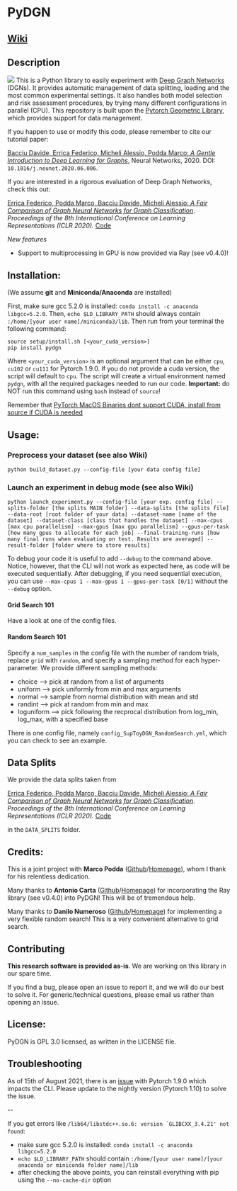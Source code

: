 # PyDGN

## [Wiki](https://github.com/diningphil/PyDGN/wiki)

## Description
![](https://github.com/diningphil/PyDGN/blob/master/images/pydgn-logo.png)
This is a Python library to easily experiment with [Deep Graph Networks](https://www.sciencedirect.com/science/article/pii/S0893608020302197) (DGNs). It provides automatic management of data splitting, loading and the most common experimental settings. It also handles both model selection and risk assessment procedures, by trying many different configurations in parallel (CPU).
This repository is built upon the [Pytorch Geometric Library](https://pytorch-geometric.readthedocs.io/en/latest/), which provides support for data management.

If you happen to use or modify this code, please remember to cite our tutorial paper:

[Bacciu Davide, Errica Federico, Micheli Alessio, Podda Marco: *A Gentle Introduction to Deep Learning for Graphs*](https://www.sciencedirect.com/science/article/pii/S0893608020302197), Neural Networks, 2020. DOI: `10.1016/j.neunet.2020.06.006`.

If you are interested in a rigorous evaluation of Deep Graph Networks, check this out:

[Errica Federico, Podda Marco, Bacciu Davide, Micheli Alessio: *A Fair Comparison of Graph Neural Networks for Graph Classification*](https://openreview.net/pdf?id=HygDF6NFPB). *Proceedings of the 8th International Conference on Learning Representations (ICLR 2020).* [Code](https://github.com/diningphil/gnn-comparison)

*New features*
- Support to multiprocessing in GPU is now provided via Ray (see v0.4.0)!

## Installation:
(We assume **git** and **Miniconda/Anaconda** are installed)

First, make sure gcc 5.2.0 is installed: ``conda install -c anaconda libgcc=5.2.0``. Then, ``echo $LD_LIBRARY_PATH`` should always contain ``:/home/[your user name]/miniconda3/lib``. Then run from your terminal the following command:

    source setup/install.sh [<your_cuda_version>]
    pip install pydgn

Where `<your_cuda_version>` is an optional argument that can be either `cpu`, `cu102` or `cu111` for Pytorch 1.9.0. If you do not provide a cuda version, the script will default to `cpu`. The script will create a virtual environment named `pydgn`, with all the required packages needed to run our code. **Important:** do NOT run this command using `bash` instead of `source`!

Remember that [PyTorch MacOS Binaries dont support CUDA, install from source if CUDA is needed](https://pytorch.org/get-started/locally/)

## Usage:

### Preprocess your dataset (see also Wiki)
    python build_dataset.py --config-file [your data config file]

### Launch an experiment in debug mode (see also Wiki)
    python launch_experiment.py --config-file [your exp. config file] --splits-folder [the splits MAIN folder] --data-splits [the splits file] --data-root [root folder of your data] --dataset-name [name of the dataset] --dataset-class [class that handles the dataset] --max-cpus [max cpu parallelism] --max-gpus [max gpu parallelism] --gpus-per-task [how many gpus to allocate for each job] --final-training-runs [how many final runs when evaluating on test. Results are averaged] --result-folder [folder where to store results]

To debug your code it is useful to add `--debug` to the command above. Notice, however, that the CLI will not work as expected here, as code will be executed sequentially. After debugging, if you need sequential execution, you can use `--max-cpus 1 --max-gpus 1 --gpus-per-task [0/1]` without the `--debug` option.  

#### Grid Search 101
Have a look at one of the config files.

#### Random Search 101
Specify a `num_samples` in the config file with the number of random trials, replace `grid`
  with `random`, and specify a sampling method for each hyper-parameter. We provide different sampling methods:
 - choice --> pick at random from a list of arguments
 - uniform --> pick uniformly from min and max arguments
 - normal --> sample from normal distribution with mean and std
 - randint --> pick at random from min and max
 - loguniform --> pick following the recprocal distribution from log_min, log_max, with a specified base

There is one config file, namely `config_SupToyDGN_RandomSearch.yml`, which you can check to see an example.

## Data Splits
We provide the data splits taken from

[Errica Federico, Podda Marco, Bacciu Davide, Micheli Alessio: *A Fair Comparison of Graph Neural Networks for Graph Classification*](https://openreview.net/pdf?id=HygDF6NFPB). *Proceedings of the 8th International Conference on Learning Representations (ICLR 2020).* [Code](https://github.com/diningphil/gnn-comparison)

in the `DATA_SPLITS` folder.

## Credits:
This is a joint project with **Marco Podda** ([Github](https://github.com/marcopodda )/[Homepage](https://sites.google.com/view/marcopodda/home)), whom I thank for his relentless dedication.

Many thanks to **Antonio Carta** ([Github](https://github.com/AntonioCarta )/[Homepage](http://pages.di.unipi.it/carta)) for incorporating the Ray library (see v0.4.0) into PyDGN! This will be of tremendous help.

Many thanks to **Danilo Numeroso** ([Github](https://github.com/danilonumeroso )/[Homepage](https://pages.di.unipi.it/numeroso/)) for implementing a very flexible random search! This is a very convenient alternative to grid search.

## Contributing
**This research software is provided as-is**. We are working on this library in our spare time.

If you find a bug, please open an issue to report it, and we will do our best to solve it. For generic/technical questions, please email us rather than opening an issue.

## License:
PyDGN is GPL 3.0 licensed, as written in the LICENSE file.

## Troubleshooting
As of 15th of August 2021, there is an [issue](https://discuss.pytorch.org/t/warning-leaking-caffe2-thread-pool-after-fork-function-pthreadpool/127559/2) with Pytorch 1.9.0 which impacts the CLI.
Please update to the nightly version (Pytorch 1.10) to solve the issue.

--

If you get errors like ``/lib64/libstdc++.so.6: version `GLIBCXX_3.4.21' not found``:
* make sure gcc 5.2.0 is installed: ``conda install -c anaconda libgcc=5.2.0``
* ``echo $LD_LIBRARY_PATH`` should contain ``:/home/[your user name]/[your anaconda or miniconda folder name]/lib``
* after checking the above points, you can reinstall everything with pip using the ``--no-cache-dir`` option
